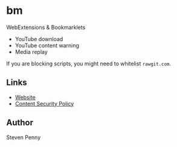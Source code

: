 bm
============================
WebExtensions & Bookmarklets

- YouTube download
- YouTube content warning
- Media replay

If you are blocking scripts, you might need to whitelist `rawgit.com`.

Links
---------------
- [Website][sgi]
- [Content Security Policy][csp]

Author
------------
Steven Penny

[sgi]:
//svnpenn.github.io/bm
[csp]:
//github.com/svnpenn/dotfiles/blob/c1516d8/firefox/browser-console.js#L48-L49
